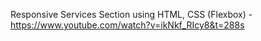 Responsive Services Section using HTML, CSS (Flexbox) - https://www.youtube.com/watch?v=ikNkf_RIcy8&t=288s